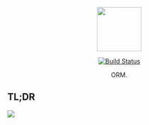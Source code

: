 <p align="center">
    <img width="100" src="https://rawcdn.githack.com/yetone/figure_bed/master/olo_logo.png" >
</p>

<p align="center">
    <a href="https://travis-ci.org/yetone/olo">
        <img alt="Build Status" src="https://travis-ci.org/yetone/olo.svg?branch=master">
    </a>
</p>

<p align="center">
    ORM.
</p>

## TL;DR

<img src="https://rawcdn.githack.com/yetone/figure_bed/master/olo1.svg" />
